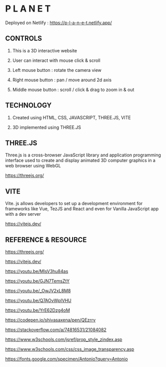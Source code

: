 # P  L  A  N  E  T

Deployed on Netlify :  https://p-l-a-n-e-t.netlify.app/


## CONTROLS

1. This is a 3D interactive website

2. User can interact with mouse click & scroll

3. Left mouse button :  rotate the camera view

4. Right mouse button :  pan / move around 2d axis

5. Middle mouse button :  scroll / click & drag to zoom in & out


## TECHNOLOGY

1. Created using HTML, CSS, JAVASCRIPT, THREE.JS, VITE

2. 3D implemented using THREE.JS


## THREE.JS

Three.js is a cross-browser JavaScript library and application programming interface used to create and display animated 3D computer graphics in a web browser using WebGL

https://threejs.org/


## VITE

Vite. js allows developers to set up a development environment for frameworks like Vue, TezJS and React and even for Vanilla JavaScript app with a dev server

https://vitejs.dev/


## REFERENCE & RESOURCE

https://threejs.org/

https://vitejs.dev/

https://youtu.be/MlsV3hu84as

https://youtu.be/GJN7TemsZtY

https://youtu.be/_OwJV2xL8M8

https://youtu.be/Q7AOvWpIVHU

https://youtu.be/YrE62Dzg4oM

https://codepen.io/shivasaxena/pen/QEzrrv

https://stackoverflow.com/a/74816531/21084082

https://www.w3schools.com/jsref/prop_style_zindex.asp

https://www.w3schools.com/css/css_image_transparency.asp

https://fonts.google.com/specimen/Antonio?query=Antonio
